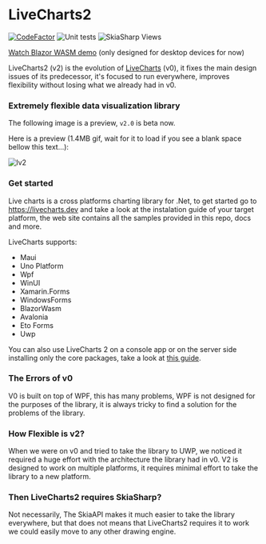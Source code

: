 # LiveCharts2

[![CodeFactor](https://www.codefactor.io/repository/github/beto-rodriguez/livecharts2/badge)](https://www.codefactor.io/repository/github/beto-rodriguez/livecharts2)
![Unit tests](https://github.com/beto-rodriguez/LiveCharts2/actions/workflows/run-unit-tests.yml/badge.svg)
![SkiaSharp Views](https://github.com/beto-rodriguez/LiveCharts2/actions/workflows/compile-all-views.yml/badge.svg)

[Watch Blazor WASM demo](https://blazor-livecharts.controli.app/) (only designed for desktop devices for now)

LiveCharts2 (v2) is the evolution of [LiveCharts](https://github.com/Live-Charts/Live-Charts) (v0), it fixes the main design issues of its predecessor, it's focused to run everywhere, improves flexibility without losing what we already had in v0.

### Extremely flexible data visualization library

The following image is a preview, `v2.0` is beta now.

Here is a preview (1.4MB gif, wait for it to load if you see a blank space bellow this text...):

![lv2](https://user-images.githubusercontent.com/10853349/124399763-41873900-dce3-11eb-937a-947d66d42597.gif)

### Get started

Live charts is a cross platforms charting library for .Net, to get started go to https://livecharts.dev and take a look at the instalation guide of your target platform,
the web site contains all the samples provided in this repo, docs and more.

LiveCharts supports:

- Maui
- Uno Platform
- Wpf
- WinUI
- Xamarin.Forms
- WindowsForms
- BlazorWasm
- Avalonia
- Eto Forms
- Uwp

You can also use LiveCharts 2 on a console app or on the server side installing only the core packages, take a look at [this guide](https://lvcharts.com/docs/WPF/2.0.0-beta.330/samples.general.chartToImage#build-an-image-in-the-server-side-or-console-app).

### The Errors of v0

V0 is built on top of WPF, this has many problems, WPF is not designed for the purposes of the library, it is always tricky to find a solution for the problems of the library.

### How Flexible is v2?

When we were on v0 and tried to take the library to UWP, we noticed it required a huge effort with the architecture the library had in v0.
V2 is designed to work on multiple platforms, it requires minimal effort to take the library to a new platform.

### Then LiveCharts2 requires SkiaSharp?

Not necessarily, The SkiaAPI makes it much easier to take the library everywhere, but that does not means that LiveCharts2 requires it to work we could easily move to any other drawing engine.


